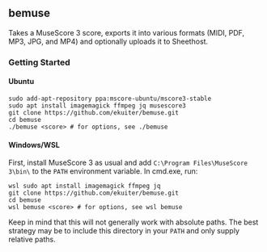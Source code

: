 ## bemuse

Takes a MuseScore 3 score, exports it into various formats (MIDI, PDF, MP3, JPG, and MP4) and optionally uploads it to Sheethost.

### Getting Started

#### Ubuntu

```
sudo add-apt-repository ppa:mscore-ubuntu/mscore3-stable
sudo apt install imagemagick ffmpeg jq musescore3
git clone https://github.com/ekuiter/bemuse.git
cd bemuse
./bemuse <score> # for options, see ./bemuse
```

#### Windows/WSL

First, install MuseScore 3 as usual and add `C:\Program Files\MuseScore 3\bin\` to the `PATH` environment variable.
In cmd.exe, run:

```
wsl sudo apt install imagemagick ffmpeg jq
git clone https://github.com/ekuiter/bemuse.git
cd bemuse
wsl bemuse <score> # for options, see wsl bemuse
```

Keep in mind that this will not generally work with absolute paths.
The best strategy may be to include this directory in your `PATH` and only supply relative paths.